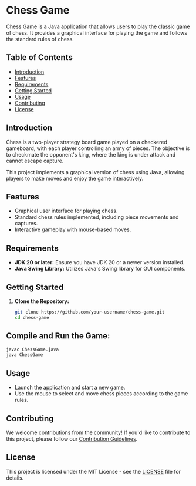 # Chess Game

Chess Game is a Java application that allows users to play the classic game of chess. It provides a graphical interface for playing the game and follows the standard rules of chess.

## Table of Contents

- [Introduction](#introduction)
- [Features](#features)
- [Requirements](#requirements)
- [Getting Started](#getting-started)
- [Usage](#usage)
- [Contributing](#contributing)
- [License](#license)

## Introduction

Chess is a two-player strategy board game played on a checkered gameboard, with each player controlling an army of pieces. The objective is to checkmate the opponent's king, where the king is under attack and cannot escape capture.

This project implements a graphical version of chess using Java, allowing players to make moves and enjoy the game interactively.

## Features

- Graphical user interface for playing chess.
- Standard chess rules implemented, including piece movements and captures.
- Interactive gameplay with mouse-based moves.

## Requirements

- **JDK 20 or later:** Ensure you have JDK 20 or a newer version installed.
- **Java Swing Library:** Utilizes Java's Swing library for GUI components.

## Getting Started

1. **Clone the Repository:**
   
   ```bash
   git clone https://github.com/your-username/chess-game.git
   cd chess-game
   
## Compile and Run the Game:

```bash
javac ChessGame.java
java ChessGame
```

## Usage

- Launch the application and start a new game.
- Use the mouse to select and move chess pieces according to the game rules.

## Contributing

We welcome contributions from the community! If you'd like to contribute to this project, please follow our [Contribution Guidelines](CONTRIBUTING.md).

## License

This project is licensed under the MIT License - see the [LICENSE](LICENSE) file for details.

